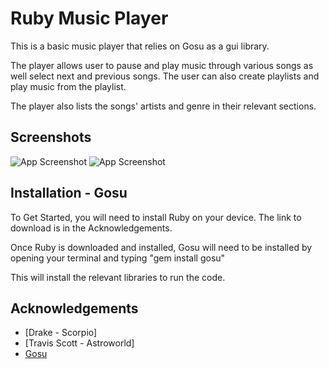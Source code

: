 
# Ruby Music Player

This is a basic music player that relies on Gosu as a gui library.

The player allows user to pause and play music through various songs as well select next and previous songs. The user can also create playlists and play music from the playlist.

The player also lists the songs' artists and genre in their relevant sections.


## Screenshots

![App Screenshot](https://drive.google.com/file/d/1L38AIVM-MvN5lF_2Z0LSAsV8c5vpGUG4/view?usp=sharing)
![App Screenshot](https://drive.google.com/file/d/1lPKmBzMfgpartGlIVvPchSbs3vPP9-Bk/view?usp=sharing)


## Installation - Gosu

To Get Started, you will need to install Ruby on your device. The link to download is in the Acknowledgements.

Once Ruby is downloaded and installed, Gosu will need to be installed by opening your terminal and typing "gem install gosu"

This will install the relevant libraries to run the code.
    
## Acknowledgements

 - [Drake - Scorpio]
 - [Travis Scott - Astroworld]
 - [Gosu](https://www.libgosu.org/ruby.html)

